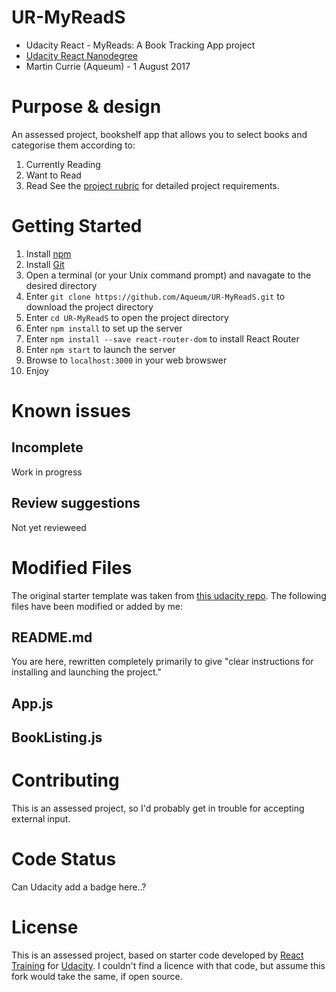 # UR-MyReadS
- Udacity React - MyReads: A Book Tracking App project
- [Udacity React Nanodegree](
https://www.udacity.com/course/react-nanodegree--nd019)
- Martin Currie (Aqueum) - 1 August 2017

# Purpose & design
An assessed project, bookshelf app that allows you to select books and categorise them according to:
1. Currently Reading
2. Want to Read
3. Read
See the [project rubric](https://review.udacity.com/#!/rubrics/918/view) for detailed project requirements.

# Getting Started
1. Install [npm](https://www.npmjs.com/get-npm)
2. Install [Git](https://git-scm.com/downloads)
3. Open a terminal (or your Unix command prompt) and navagate to the desired directory
4. Enter `git clone https://github.com/Aqueum/UR-MyReadS.git` to download the project directory
5. Enter `cd UR-MyReadS` to open the project directory
6. Enter `npm install` to set up the server
7. Enter `npm install --save react-router-dom` to install React Router
8. Enter `npm start` to launch the server
9. Browse to `localhost:3000` in your web browswer
10. Enjoy

# Known issues
## Incomplete
Work in progress

## Review suggestions
Not yet revieweed

# Modified Files
The original starter template was taken from [this udacity repo](https://github.com/udacity/reactnd-project-myreads-starter).  The following files have been modified or added by me:

## README.md
You are here, rewritten completely primarily to give "clear instructions for installing and launching the project."

## App.js

## BookListing.js


# Contributing
This is an assessed project, so I'd probably get in trouble for accepting external input.

# Code Status
Can Udacity add a badge here..?

# License
This is an assessed project, based on starter code developed by [React Training](https://reacttraining.com) for [Udacity](https://www.udacity.com/).  I couldn't find a licence with that code, but assume this fork would take the same, if open source.